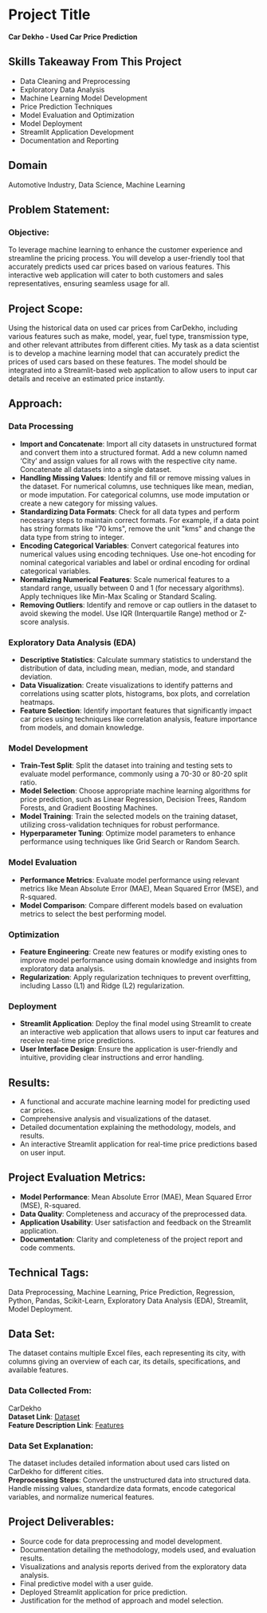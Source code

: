 # Project Title
**Car Dekho - Used Car Price Prediction**

## Skills Takeaway From This Project
- Data Cleaning and Preprocessing
- Exploratory Data Analysis
- Machine Learning Model Development
- Price Prediction Techniques
- Model Evaluation and Optimization
- Model Deployment
- Streamlit Application Development
- Documentation and Reporting

## Domain
Automotive Industry, Data Science, Machine Learning

## Problem Statement:
### Objective:
To leverage machine learning to enhance the customer experience and streamline the pricing process. You will develop a user-friendly tool that accurately predicts used car prices based on various features. This interactive web application will cater to both customers and sales representatives, ensuring seamless usage for all.

## Project Scope:
Using the historical data on used car prices from CarDekho, including various features such as make, model, year, fuel type, transmission type, and other relevant attributes from different cities. My task as a data scientist is to develop a machine learning model that can accurately predict the prices of used cars based on these features. The model should be integrated into a Streamlit-based web application to allow users to input car details and receive an estimated price instantly.

## Approach:
### Data Processing
- **Import and Concatenate**: Import all city datasets in unstructured format and convert them into a structured format. Add a new column named ‘City’ and assign values for all rows with the respective city name. Concatenate all datasets into a single dataset.
- **Handling Missing Values**: Identify and fill or remove missing values in the dataset. For numerical columns, use techniques like mean, median, or mode imputation. For categorical columns, use mode imputation or create a new category for missing values.
- **Standardizing Data Formats**: Check for all data types and perform necessary steps to maintain correct formats. For example, if a data point has string formats like "70 kms", remove the unit "kms" and change the data type from string to integer.
- **Encoding Categorical Variables**: Convert categorical features into numerical values using encoding techniques. Use one-hot encoding for nominal categorical variables and label or ordinal encoding for ordinal categorical variables.
- **Normalizing Numerical Features**: Scale numerical features to a standard range, usually between 0 and 1 (for necessary algorithms). Apply techniques like Min-Max Scaling or Standard Scaling.
- **Removing Outliers**: Identify and remove or cap outliers in the dataset to avoid skewing the model. Use IQR (Interquartile Range) method or Z-score analysis.

### Exploratory Data Analysis (EDA)
- **Descriptive Statistics**: Calculate summary statistics to understand the distribution of data, including mean, median, mode, and standard deviation.
- **Data Visualization**: Create visualizations to identify patterns and correlations using scatter plots, histograms, box plots, and correlation heatmaps.
- **Feature Selection**: Identify important features that significantly impact car prices using techniques like correlation analysis, feature importance from models, and domain knowledge.

### Model Development
- **Train-Test Split**: Split the dataset into training and testing sets to evaluate model performance, commonly using a 70-30 or 80-20 split ratio.
- **Model Selection**: Choose appropriate machine learning algorithms for price prediction, such as Linear Regression, Decision Trees, Random Forests, and Gradient Boosting Machines.
- **Model Training**: Train the selected models on the training dataset, utilizing cross-validation techniques for robust performance.
- **Hyperparameter Tuning**: Optimize model parameters to enhance performance using techniques like Grid Search or Random Search.

### Model Evaluation
- **Performance Metrics**: Evaluate model performance using relevant metrics like Mean Absolute Error (MAE), Mean Squared Error (MSE), and R-squared.
- **Model Comparison**: Compare different models based on evaluation metrics to select the best performing model.

### Optimization
- **Feature Engineering**: Create new features or modify existing ones to improve model performance using domain knowledge and insights from exploratory data analysis.
- **Regularization**: Apply regularization techniques to prevent overfitting, including Lasso (L1) and Ridge (L2) regularization.

### Deployment
- **Streamlit Application**: Deploy the final model using Streamlit to create an interactive web application that allows users to input car features and receive real-time price predictions.
- **User Interface Design**: Ensure the application is user-friendly and intuitive, providing clear instructions and error handling.

## Results:
- A functional and accurate machine learning model for predicting used car prices.
- Comprehensive analysis and visualizations of the dataset.
- Detailed documentation explaining the methodology, models, and results.
- An interactive Streamlit application for real-time price predictions based on user input.

## Project Evaluation Metrics:
- **Model Performance**: Mean Absolute Error (MAE), Mean Squared Error (MSE), R-squared.
- **Data Quality**: Completeness and accuracy of the preprocessed data.
- **Application Usability**: User satisfaction and feedback on the Streamlit application.
- **Documentation**: Clarity and completeness of the project report and code comments.

## Technical Tags:
Data Preprocessing, Machine Learning, Price Prediction, Regression, Python, Pandas, Scikit-Learn, Exploratory Data Analysis (EDA), Streamlit, Model Deployment.

## Data Set:
The dataset contains multiple Excel files, each representing its city, with columns giving an overview of each car, its details, specifications, and available features.

### Data Collected From:
CarDekho  
**Dataset Link**: [Dataset](#)  
**Feature Description Link**: [Features](#)

### Data Set Explanation:
The dataset includes detailed information about used cars listed on CarDekho for different cities.  
**Preprocessing Steps**: Convert the unstructured data into structured data. Handle missing values, standardize data formats, encode categorical variables, and normalize numerical features.

## Project Deliverables:
- Source code for data preprocessing and model development.
- Documentation detailing the methodology, models used, and evaluation results.
- Visualizations and analysis reports derived from the exploratory data analysis.
- Final predictive model with a user guide.
- Deployed Streamlit application for price prediction.
- Justification for the method of approach and model selection.
